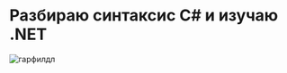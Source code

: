 # Разбираю синтаксис C# и изучаю .NET
![гарфилдл](https://user-images.githubusercontent.com/85391921/164333640-24e08afb-5ef4-4ec9-9fc0-685f6501dc1c.gif)
